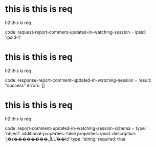 # this is this is req

h2 this is req

code:
    request-report-comment-updated-in-watching-session =
  ipsid: 'ipsid-1'


# this is this is req

h2 this is req

code:
    response-report-comment-updated-in-watching-session =
  result: "success"
  errors: []


# this is this is req

h2 this is req

code:
    report-comment-updated-in-watching-session-schema =
  type: 'object'
  additional-properties: false
  properties:
    ipsid:
      description: 'ȷ�ϵ��������ڵĻỰ��id'
      type: 'string'
      required: true



